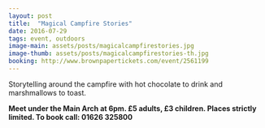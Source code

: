 ```yaml
---
layout: post
title:  "Magical Campfire Stories"
date: 2016-07-29
tags: event, outdoors
image-main: assets/posts/magicalcampfirestories.jpg
image-thumb: assets/posts/magicalcampfirestories-th.jpg
booking: http://www.brownpapertickets.com/event/2561199
---
```


Storytelling around the campfire with hot chocolate to drink and marshmallows to toast.

**Meet under the Main Arch at 6pm. £5 adults, £3 children. Places strictly limited. To book call: 01626 325800**
